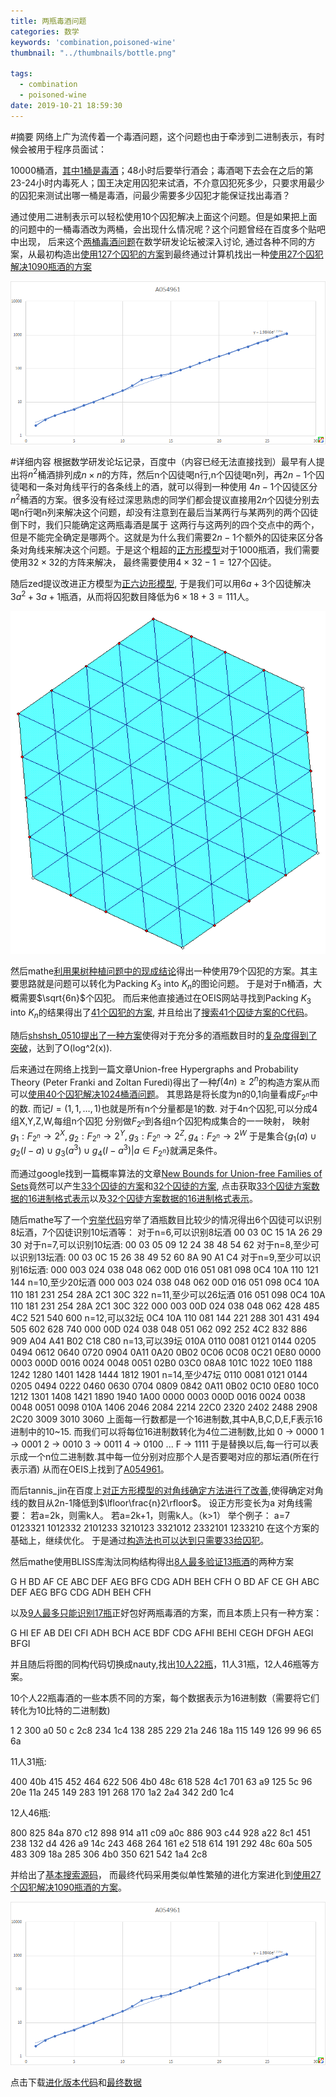 ```yaml
---
title: 两瓶毒酒问题
categories: 数学
keywords: 'combination,poisoned-wine'
thumbnail: "../thumbnails/bottle.png"

tags:
  - combination
  - poisoned-wine
date: 2019-10-21 18:59:30
---
```


#摘要
网络上广为流传着一个毒酒问题，这个问题也由于牵涉到二进制表示，有时候会被用于程序员面试：

10000桶酒，[其中1桶是毒酒]；48小时后要举行酒会；毒酒喝下去会在之后的第23-24小时内毒死人；国王决定用囚犯来试酒，不介意囚犯死多少，只要求用最少的囚犯来测试出哪一桶是毒酒，问最少需要多少囚犯才能保证找出毒酒？

通过使用二进制表示可以轻松使用10个囚犯解决上面这个问题。但是如果把上面的问题中的一桶毒酒改为两桶，会出现什么情况呢？这个问题曾经在百度多个贴吧中出现，
后来这个[两桶毒酒问题]在数学研发论坛被深入讨论, 通过各种不同的方案，从最初构造出[使用127个囚犯的方案]到最终通过计算机找出一种[使用27个囚犯解决1090瓶酒的方案]

![wine](../images/poisoned/wine.png)

#详细内容
根据数学研发论坛记录，百度中（内容已经无法直接找到）最早有人提出将$n^2$桶酒排列成$n\times n$的方阵，然后n个囚徒喝n行,n个囚徒喝n列，再$2n-1$个囚徒喝和一条对角线平行的各条线上的酒，就可以得到一种使用
$4n-1$个囚徒区分$n^2$桶酒的方案。很多没有经过深思熟虑的同学们都会提议直接用$2n$个囚徒分别去喝n行喝n列来解决这个问题，却没有注意到在最后当某两行与某两列的两个囚徒倒下时，我们只能确定这两瓶毒酒是属于
这两行与这两列的四个交点中的两个，但是不能完全确定是哪两个。这就是为什么我们需要$2n-1$个额外的囚徒来区分各条对角线来解决这个问题。于是这个粗超的[正方形模型]对于1000瓶酒，我们需要使用$32\times 32$的方阵来解决，
最终需要使用$4\times 32-1=127$个囚徒。

随后zed提议改进正方模型为[正六边形模型], 于是我们可以用$6a+3$个囚徒解决$3a^2+3a+1$瓶酒，从而将囚犯数目降低为$6\times 18+3=111$人。

![hexagon](../images/poisoned/hexagon.gif)

然后mathe[利用果树种植问题中的现成结论]得出一种使用79个囚犯的方案。其主要思路就是问题可以转化为Packing $K_3$ into $K_n$的图论问题。 于是对于n桶酒，大概需要$\sqrt{6n}$个囚犯。
而后来他直接通过在OEIS网站寻找到Packing $K_3$ into $K_n$的结果得出了[41个囚犯的方案], 并且给出了[搜索41个囚徒方案的C代码]。

随后[shshsh_0510提出了一种方案]使得对于充分多的酒瓶数目时的[复杂度得到了突破]，达到了O(log^2(x)).

后来通过在网络上找到一篇文章Union-free Hypergraphs and Probability Theory (Peter Franki and Zoltan Furedi)得出了一种$f(4n)\ge 2^n$的构造方案从而可以[使用40个囚犯解决1024桶酒问题]。
其思路是将长度为n的0,1向量看成$F_{2^n}$中的数.
而记$I=(1,1,\dots,1)$也就是所有n个分量都是1的数.
对于4n个囚犯,可以分成4组X,Y,Z,W,每组n个囚犯
分别做$F_{2^n}$到各组n个囚犯构成集合的一一映射， 映射$g_1:F_{2^n}\to 2^X, g_2: F_{2^n}\to 2^Y, g_3: F_{2^n}\to 2^Z, g_4: F_{2^n}\to 2^W$
于是集合$\text{\{}g_1(a)\cup g_2(I-a)\cup g_3(a^3) \cup g_4(I-a^3)| a\in F_{2^n} \text{\}}$就满足条件。

而通过google找到一篇概率算法的文章[New Bounds for Union-free Families of Sets]竟然可以产生[33个囚徒的方案]和[32个囚徒的方案], 
点击获取[33个囚徒方案数据的16进制格式表示]以及[32个囚徒方案数据的16进制格式表示]。

随后mathe写了一个[穷举代码]穷举了酒瓶数目比较少的情况得出6个囚徒可以识别8坛酒，7个囚徒识别10坛酒等：
对于n=6,可以识别8坛酒
        00
        03
        0C
        15
        1A
        26
        29
        30
对于n=7,可以识别10坛酒:
        00
        03
        05
        09
        12
        24
        38
        48
        54
        62
对于n=8,至少可以识别13坛酒:
        00
        03
        0C
        15
        26
        38
        49
        52
        60
        8A
        90
        A1
        C4
对于n=9,至少可以识别16坛酒:
        000
        003
        024
        038
        048
        062
        00D
        016
        051
        081
        098
        0C4
        10A
        110
        121
        144
n=10,至少20坛酒
        000
        003
        024
        038
        048
        062
        00D
        016
        051
        098
        0C4
        10A
        110
        181
        231
        254
        28A
        2C1
        30C
        322
n=11,至少可以26坛酒
        016
        051
        098
        0C4
        10A
        110
        181
        231
        254
        28A
        2C1
        30C
        322
        000
        003
        00D
        024
        038
        048
        062
        428
        485
        4C2
        521
        540
        600
n=12,可以32坛
        0C4
        10A
        110
        081
        144
        221
        288
        301
        431
        494
        505
        602
        628
        740
        000
        00D
        024
        038
        048
        051
        062
        092
        252
        4C2
        832
        886
        909
        A04
        A41
        B02
        C18
        C80
n=13,可以39坛
        010A
        0110
        0081
        0121
        0144
        0205
        0494
        0612
        0640
        0720
        0904
        0A11
        0A20
        0B02
        0C06
        0C08
        0C21
        0E80
        0000
        0003
        000D
        0016
        0024
        0048
        0051
        02B0
        03C0
        08A8
        101C
        1022
        10E0
        1188
        1242
        1280
        1401
        1428
        1444
        1812
        1901
n=14,至少47坛
        0110
        0081
        0121
        0144
        0205
        0494
        0222
        0460
        0630
        0704
        0809
        0842
        0A11
        0B02
        0C10
        0E80
        10C0
        1212
        1301
        1408
        1421
        1890
        1940
        1A00
        0000
        0003
        000D
        0016
        0024
        0038
        0048
        0051
        0098
        010A
        1406
        2046
        2084
        2214
        22C0
        2320
        2402
        2488
        2908
        2C20
        3009
        3010
        3060
上面每一行数都是一个16进制数,其中A,B,C,D,E,F表示16进制中的10~15.
而我们可以将每位16进制数转化为4位二进制数,比如
0  -> 0000
1 ->  0001
2 ->  0010
3 ->  0011
4 ->  0100
...
F ->  1111
于是替换以后,每一行可以表示成一个n位二进制数.其中每一位分别对应那个人是否要喝对应的那坛酒(所在行表示酒)
从而在OEIS上找到了[A054961]。

而后tannis_jin在百度上[对正方形模型的对角线确定方法进行了改善],使得确定对角线的数目从2n-1降低到$\lfloor\frac{n}2\rfloor$。
设正方形变长为a
对角线需要：
若a=2k，则需k人。
若a=2k+1，则需k人。（k>1）
举个例子：
a=7
0123321
1012332
2101233
3210123
3321012
2332101
1233210
在这个方案的基础上，继续优化。
于是通过[构造法也可以达到只需要33给囚犯]。

然后mathe使用BLISS库淘汰同构结构得出[8人最多验证13瓶酒]的两种方案

G H BD AF CE ABC DEF AEG BFG CDG ADH BEH CFH
O BD AF CE GH ABC DEF AEG BFG CDG ADH BEH CFH

以及[9人最多只能识别17瓶]正好包好两瓶毒酒的方案，而且本质上只有一种方案：

G HI EF AB DEI CFI ADH BCH ACE BDF CDG AFHI BEHI CEGH DFGH AEGI BFGI

并且随后将图的同构代码切换成nauty,找出[10人22瓶]，11人31瓶，12人46瓶等方案。

10个人22瓶毒酒的一些本质不同的方案，每个数据表示为16进制数（需要将它们转化为10比特的二进制数)

1 2 300 a0 50 c 2c8 234 1c4 138 285 229 21a 246 18a 115 149 126 99 96 65 6a

11人31瓶:

400 40b 415 452 464 622 506 4b0 48c 618 528 4c1 701 63 a9 125 5c 96 20e 11a 245 149 283 191 268 170 1a2 2a4 342 2d0 1c4

12人46瓶:

800 825 84a 870 c12 898 914 a11 c09 a0c 886 903 c44 928 a22 8c1 451 238 132 d4 426 a9 14c 243 468 264 161 e2 518 614 191 292 48c 60a 505 483 309 18a 285 306 4b0 350 621 542 1a4 2c8

并给出了[基本搜索源码]， 而最终代码采用类似单性繁殖的进化方案进化到[使用27个囚犯解决1090瓶酒的方案]。

![wine](../images/poisoned/wine.png)

点击下载[进化版本代码]和[最终数据]

[其中1桶是毒酒]: http://www.naokr.com/ask/29
[两桶毒酒问题]: https://bbs.emath.ac.cn/thread-1511-1-1.html
[使用127个囚犯的方案]: https://bbs.emath.ac.cn/forum.php?mod=redirect&goto=findpost&ptid=1511&pid=19415&fromuid=20
[使用27个囚犯解决1090瓶酒的方案]: https://bbs.emath.ac.cn/forum.php?mod=redirect&goto=findpost&ptid=1511&pid=74510&fromuid=20
[正方形模型]: https://bbs.emath.ac.cn/forum.php?mod=redirect&goto=findpost&ptid=1511&pid=19415&fromuid=20
[正六边形模型]: https://bbs.emath.ac.cn/forum.php?mod=redirect&goto=findpost&ptid=1511&pid=19416&fromuid=20
[利用果树种植问题中的现成结论]: https://bbs.emath.ac.cn/forum.php?mod=redirect&goto=findpost&ptid=1511&pid=19429&fromuid=20
[41个囚犯的方案]: https://bbs.emath.ac.cn/forum.php?mod=redirect&goto=findpost&ptid=1511&pid=19445&fromuid=20
[搜索41个囚徒方案的C代码]: https://bbs.emath.ac.cn/forum.php?mod=redirect&goto=findpost&ptid=1511&pid=19474&fromuid=20
[shshsh_0510提出了一种方案]: https://bbs.emath.ac.cn/forum.php?mod=redirect&goto=findpost&ptid=1511&pid=19458&fromuid=20
[复杂度得到了突破]: https://bbs.emath.ac.cn/forum.php?mod=redirect&goto=findpost&ptid=1511&pid=19464&fromuid=20
[使用40个囚犯解决1024桶酒问题]: https://bbs.emath.ac.cn/forum.php?mod=redirect&goto=findpost&ptid=1511&pid=19500&fromuid=20
[New Bounds for Union-free Families of Sets]: https://bbs.emath.ac.cn/forum.php?mod=attachment&aid=OTM5fDM2ZmUxMDQxfDE1NzE2NTkzNTB8MjB8MTUxMQ%3D%3D
[33个囚徒的方案]: https://bbs.emath.ac.cn/forum.php?mod=redirect&goto=findpost&ptid=1511&pid=38892&fromuid=20
[32个囚徒的方案]: https://bbs.emath.ac.cn/forum.php?mod=redirect&goto=findpost&ptid=1511&pid=38921&fromuid=20
[穷举代码]: https://bbs.emath.ac.cn/forum.php?mod=redirect&goto=findpost&ptid=1511&pid=19549&fromuid=20
[A054961]: https://oeis.org/A054961
[对正方形模型的对角线确定方法进行了改善]: https://bbs.emath.ac.cn/forum.php?mod=redirect&goto=findpost&ptid=1511&pid=19621&fromuid=20
[构造法也可以达到只需要33给囚犯]: https://bbs.emath.ac.cn/forum.php?mod=redirect&goto=findpost&ptid=1511&pid=19624&fromuid=20
[33个囚徒方案数据的16进制格式表示]: ../attached/poison33.txt
[32个囚徒方案数据的16进制格式表示]: ../attached/poison32.txt
[8人最多验证13瓶酒]: https://bbs.emath.ac.cn/forum.php?mod=redirect&goto=findpost&ptid=1511&pid=74184&fromuid=20
[9人最多只能识别17瓶]: https://bbs.emath.ac.cn/forum.php?mod=redirect&goto=findpost&ptid=1511&pid=74188&fromuid=20
[10人22瓶]: https://bbs.emath.ac.cn/forum.php?mod=redirect&goto=findpost&ptid=1511&pid=74396&fromuid=20
[基本搜索源码]: ../attached/code1.cpp
[进化版本代码]: ../attached/code2.cpp
[最终数据]: ../attached/poisonall.txt
